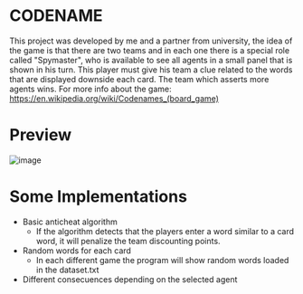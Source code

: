 # CODENAME
This project was developed by me and a partner from university, the idea of the game is that there are two teams and in each one there is a special role called "Spymaster", who is available to see all agents in a small panel that is shown in his turn. This player must give his team a clue related to the words that are displayed downside each card. The team which asserts more agents wins. For more info about the game: https://en.wikipedia.org/wiki/Codenames_(board_game)

# Preview
![image](https://user-images.githubusercontent.com/79221793/131584663-d1e57c96-cbfb-41d5-8066-b319226a9eb9.png)

# Some Implementations
- Basic anticheat algorithm
  - If the algorithm detects that the players enter a word similar to a card word, it will penalize the team discounting points.
- Random words for each card
  - In each different game the program will show random words loaded in the dataset.txt
- Different consecuences depending on the selected agent
